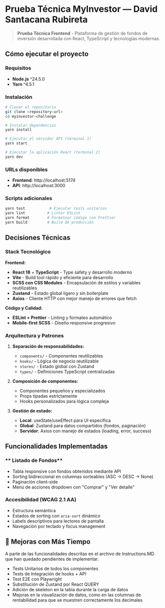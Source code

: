 # Prueba Técnica MyInvestor — David Santacana Rubireta

> **Prueba Técnica Frontend** - Plataforma de gestión de fondos de inversión desarrollada con React, TypeScript y tecnologías modernas.

## Cómo ejecutar el proyecto

### Requisitos
- **Node.js** ^24.5.0
- **Yarn** ^4.5.1

### Instalación
```bash
# Clonar el repositorio
git clone <repository-url>
cd myinvestor-challenge

# Instalar dependencias
yarn install

# Ejecutar el servidor API (terminal 1)
yarn start

# Ejecutar la aplicación React (terminal 2)
yarn dev
```

### URLs disponibles
- **Frontend**: http://localhost:5174
- **API**: http://localhost:3000

### Scripts adicionales
```bash
yarn test           # Ejecutar tests unitarios
yarn lint          # Linter ESLint
yarn format        # Formatear código con Prettier
yarn build         # Build de producción
```

## Decisiones Técnicas

### **Stack Tecnológico**

**Frontend:**
- **React 18** + **TypeScript** - Type safety y desarrollo moderno
- **Vite** - Build tool rápido y eficiente para desarrollo
- **SCSS con CSS Modules** - Encapsulación de estilos y variables reutilizables
- **Zustand** - Estado global ligero y sin boilerplate
- **Axios** - Cliente HTTP con mejor manejo de errores que fetch

**Código y Calidad:**
- **ESLint + Prettier** - Linting y formateo automático
- **Mobile-first SCSS** - Diseño responsive progresivo

### **Arquitectura y Patrones**

1. **Separación de responsabilidades:**
   - `components/` - Componentes reutilizables
   - `hooks/` - Lógica de negocio reutilizable
   - `stores/` - Estado global con Zustand
   - `types/` - Definiciones TypeScript centralizadas

2. **Composición de componentes:**
   - Componentes pequeños y especializados
   - Props tipadas estrictamente
   - Hooks personalizados para lógica compleja

3. **Gestión de estado:**
   - **Local**: useState/useEffect para UI específica
   - **Global**: Zustand para datos compartidos (fondos, paginación)
   - **Servidor**: Axios con manejo de estados (loading, error, success)

## Funcionalidades Implementadas

### ** Listado de Fondos**
- Tabla responsive con fondos obtenidos mediante API
- Sorting bidireccional en columnas sorteables (ASC → DESC → None)
- Paginación client-side
- Menú de acciones dropdown con "Comprar" y "Ver detalle"

### **Accesibilidad (WCAG 2.1 AA)**
- Estructura semántica
- Estados de sorting con `aria-sort` dinámico
- Labels descriptivos para lectores de pantalla
- Navegación por teclado y focus management

## 🚀 Mejoras con Más Tiempo
A parte de las funcionalidades descritas en el archivo de Instructions.MD que han quedado pendientes de implementar.

- Tests Unitarios de todos los componentes
- Tests de Integración de hooks + API
- Test E2E con Playwright
- Substitución de Zustand por React QUERY
- Adición de skeleton en la tabla durante la carga de datos
- Mejoras en la visualización de datos, como en las columnas de rentabilidad para que se muestren correctamente los decimales
